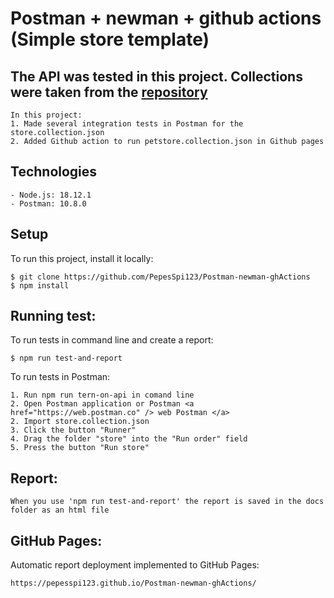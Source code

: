 # Postman + newman + github actions (Simple store template)

## The API was tested in this project. Collections were taken from the <a href="https://github.com/WannaBeDream/Postman-newman-ghActions" /> repository </a>

```
In this project:
1. Made several integration tests in Postman for the store.collection.json
2. Added Github action to run petstore.collection.json in Github pages
```
## Technologies
```
- Node.js: 18.12.1
- Postman: 10.8.0
```
## Setup 
To run this project, install it locally:
```
$ git clone https://github.com/PepesSpi123/Postman-newman-ghActions
$ npm install
```
## Running test:
To run tests in command line and create a report: 
```
$ npm run test-and-report
```
To run tests in Postman:
```
1. Run npm run tern-on-api in comand line
2. Open Postman application or Postman <a href="https://web.postman.co" /> web Postman </a>
2. Import store.collection.json 
3. Click the button "Runner"
4. Drag the folder "store" into the "Run order" field
5. Press the button "Run store" 
```
## Report:
``` 
When you use 'npm run test-and-report' the report is saved in the docs folder as an html file
```
## GitHub Pages:
Automatic report deployment implemented to GitHub Pages:
```
https://pepesspi123.github.io/Postman-newman-ghActions/
```


